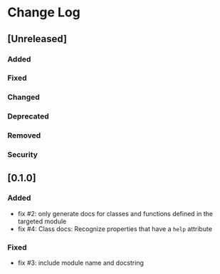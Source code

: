 # Change Log

## [Unreleased]
### Added
### Fixed
### Changed
### Deprecated
### Removed
### Security

## [0.1.0]

### Added

- fix #2: only generate docs for classes and functions defined in the targeted module
- fix #4: Class docs: Recognize properties that have a `help` attribute

### Fixed

- fix #3: include module name and docstring


